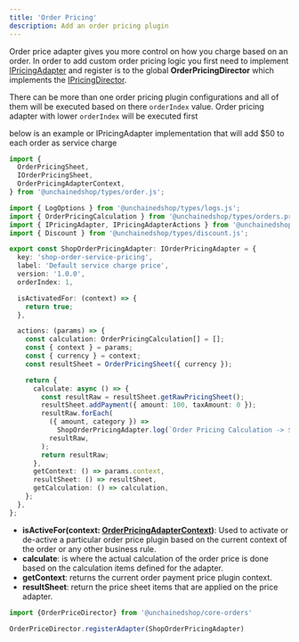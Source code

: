 ```yaml
---
title: 'Order Pricing'
description: Add an order pricing plugin
---
```


Order price adapter gives you more control on how you charge based on an order. In order to add custom order pricing logic you first need to implement [IPricingAdapter](https://docs.unchained.shop/types/types/pricing.IPricingAdapter.html)  and register is to the global **OrderPricingDirector** which implements the [IPricingDirector](https://docs.unchained.shop/types/types/pricing.IPricingDirector.html).

There can be more than one order pricing plugin configurations and all of them will be executed based on there `orderIndex` value. Order pricing adapter with lower `orderIndex` will be executed first 

below is an example or IPricingAdapter implementation that will add $50 to each order as service charge


```typescript
import {
  OrderPricingSheet,
  IOrderPricingSheet,
  OrderPricingAdapterContext,
} from '@unchainedshop/types/order.js';

import { LogOptions } from '@unchainedshop/types/logs.js';
import { OrderPricingCalculation } from '@unchainedshop/types/orders.pricing.js';
import { IPricingAdapter, IPricingAdapterActions } from '@unchainedshop/types/pricing.js';
import { Discount } from '@unchainedshop/types/discount.js';

export const ShopOrderPricingAdapter: IOrderPricingAdapter = {
  key: 'shop-order-service-pricing',
  label: 'Default service charge price',
  version: '1.0.0',
  orderIndex: 1,

  isActivatedFor: (context) => {
    return true;
  },

  actions: (params) => {
    const calculation: OrderPricingCalculation[] = [];
    const { context } = params;
    const { currency } = context;
    const resultSheet = OrderPricingSheet({ currency });

    return {
      calculate: async () => {
        const resultRaw = resultSheet.getRawPricingSheet();
        resultSheet.addPayment({ amount: 100, taxAmount: 0 });
        resultRaw.forEach(
          ({ amount, category }) =>
            ShopOrderPricingAdapter.log(`Order Pricing Calculation -> ${category} ${amount}`),
          resultRaw,
        );
        return resultRaw;
      },
      getContext: () => params.context,
      resultSheet: () => resultSheet,
      getCalculation: () => calculation,
    };
  },
};

```

- **isActiveFor(context: [OrderPricingAdapterContext](https://docs.unchained.shop/types/interfaces/orders_pricing.OrderPricingAdapterContext.html))**: Used to activate or de-active a particular order price plugin based on the current context of the order or any other business rule.
- **calculate**: is where the actual calculation of the order price is done based on the calculation items defined for the adapter.
- **getContext**: returns the current order payment price plugin context.
- **resultSheet**: return the price sheet items that are  applied on the price adapter.


```typescript
import {OrderPriceDirector} from '@unchainedshop/core-orders'

OrderPriceDirector.registerAdapter(ShopOrderPricingAdapter)
```